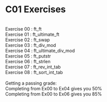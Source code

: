 # C01 Exercises<br />
<br />
Exercise 00 : ft_ft<br />
Exercise 01 : ft_ultimate_ft<br />
Exercise 02 : ft_swap<br />
Exercise 03 : ft_div_mod<br />
Exercise 04 : ft_ultimate_div_mod<br />
Exercise 05 : ft_putstr<br />
Exercise 06 : ft_strlen<br />
Exercise 07 : ft_rev_int_tab<br />
Exercise 08 : ft_sort_int_tab<br />
<br />
Getting a passing grade:<br />
Completing from Ex00 to Ex04 gives you 50%<br />
Completing from Ex00 to Ex06 gives you 85%<br />
